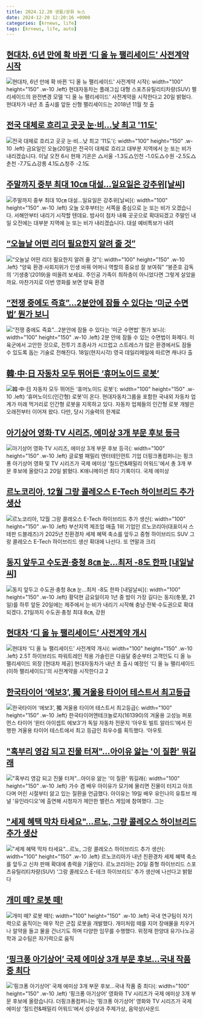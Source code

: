 ```yaml
---
title: 2024.12.20 생활/문화 뉴스
date: 2024-12-20 12:20:16 +0900
categories: [krnews, life]
tags: [krnews, life, auto]
---
```

## [현대차, 6년 만에 확 바뀐 ‘디 올 뉴 팰리세이드’ 사전계약 시작](https://n.news.naver.com/mnews/article/009/0005416914)

![현대차, 6년 만에 확 바뀐 ‘디 올 뉴 팰리세이드’ 사전계약 시작](https://mimgnews.pstatic.net/image/origin/009/2024/12/20/5416914.jpg?type=nf220_150){: width="100" height="150" .w-10 .left}
현대자동차는 플래그십 대형 스포츠유틸리티차량(SUV) 팰리세이드의 완전변경 모델 ‘디 올 뉴 팰리세이드’ 사전계약을 시작한다고 20일 밝혔다. 현대차가 내년 초 출시를 앞둔 신형 팰리세이드는 2018년 11월 첫 출

## [전국 대체로 흐리고 곳곳 눈·비…낮 최고 '11도'](https://n.news.naver.com/mnews/article/057/0001861768)

![전국 대체로 흐리고 곳곳 눈·비…낮 최고 '11도'](https://mimgnews.pstatic.net/image/origin/057/2024/12/20/1861768.jpg?type=nf220_150){: width="100" height="150" .w-10 .left}
금요일인 오늘(20일)은 전국이 대체로 흐리고 대부분 지역에서 눈 또는 비가 내리겠습니다. 이날 오전 6시 현재 기온은 △서울 -1.3도△인천 -1.0도△수원 -2.5도△춘천 -7.7도△강릉 4.1도△청주 -2.1도

## [주말까지 중부 최대 10㎝ 대설…일요일은 강추위[날씨]](https://n.news.naver.com/mnews/article/422/0000699550)

![주말까지 중부 최대 10㎝ 대설…일요일은 강추위[날씨]](https://mimgnews.pstatic.net/image/origin/422/2024/12/20/699550.jpg?type=nf220_150){: width="100" height="150" .w-10 .left}
오늘 오후부터는 서쪽을 중심으로 눈 또는 비가 오겠습니다. 서해안부터 내리기 시작할 텐데요. 밤사이 점차 내륙 곳곳으로 확대되겠고 주말인 내일 오전에는 대부분 지역에 눈 또는 비가 내리겠습니다. 대설 예비특보가 내려

## [“오늘날 어떤 리더 필요한지 알려 줄 것”](https://n.news.naver.com/mnews/article/081/0003505046)

![“오늘날 어떤 리더 필요한지 알려 줄 것”](https://mimgnews.pstatic.net/image/origin/081/2024/12/20/3505046.jpg?type=nf220_150){: width="100" height="150" .w-10 .left}
“양육 환경·사회지위가 인생 바꿔 어머니 역할의 중요성 잘 보여줘” “봉준호 감독의 ‘기생충’(2019)을 떠올려 보세요. 주인공 가족이 최하층이 아니었다면 그렇게 살았을까요. 마찬가지로 이번 영화를 보면 양육 환경

## [“전쟁 중에도 즉효”…2분안에 잠들 수 있다는 ‘미군 수면법’ 뭔가 보니](https://n.news.naver.com/mnews/article/016/0002404900)

![“전쟁 중에도 즉효”…2분안에 잠들 수 있다는 ‘미군 수면법’ 뭔가 보니](https://mimgnews.pstatic.net/image/origin/016/2024/12/19/2404900.jpg?type=nf220_150){: width="100" height="150" .w-10 .left}
2분 안에 잠들 수 있는 수면법이 화제다. 미 육군에서 고안한 것으로, 전투기 조종사가 시끄럽고 스트레스가 많은 환경에서도 잠들 수 있도록 돕는 기술로 전해진다. 18일(현지시각) 영국 데일리메일에 따르면 캐나다 출

## [韓·中·日 자동차 모두 뛰어든 ‘휴머노이드 로봇’](https://n.news.naver.com/mnews/article/243/0000069976)

![韓·中·日 자동차 모두 뛰어든 ‘휴머노이드 로봇’](https://mimgnews.pstatic.net/image/origin/243/2024/12/20/69976.jpg?type=nf220_150){: width="100" height="150" .w-10 .left}
‘휴머노이드(인간형) 로봇’이 온다. 현대자동차그룹을 포함한 국내외 자동차 업계가 미래 먹거리로 인간형 로봇을 지목하고 있다. 자동차 업체들의 인간형 로봇 개발은 오래전부터 이어져 왔다. 다만, 당시 기술력의 한계로

## [아기상어 영화·TV 시리즈, 에미상 3개 부문 후보 등극](https://n.news.naver.com/mnews/article/003/0012973552)

![아기상어 영화·TV 시리즈, 에미상 3개 부문 후보 등극](https://mimgnews.pstatic.net/image/origin/003/2024/12/20/12973552.jpg?type=nf220_150){: width="100" height="150" .w-10 .left}
글로벌 패밀리 엔터테인먼트 기업 더핑크퐁컴퍼니는 핑크퐁 아기상어 영화 및 TV 시리즈가 국제 에미상 '칠드런&패밀리 어워드'에서 총 3개 부문 후보에 올랐다고 20일 밝혔다. K애니메이션 최다 기록이다. 국제 에미상

## [르노코리아, 12월 그랑 콜레오스 E-Tech 하이브리드 추가 생산](https://n.news.naver.com/mnews/article/014/0005285297)

![르노코리아, 12월 그랑 콜레오스 E-Tech 하이브리드 추가 생산](https://mimgnews.pstatic.net/image/origin/014/2024/12/20/5285297.jpg?type=nf220_150){: width="100" height="150" .w-10 .left}
부산지역 제조업 매출 1위 기업인 르노코리아(대표이사 스테판 드블레즈)가 2025년 친환경차 세제 혜택 축소를 앞두고 중형 하이브리드 SUV 그랑 콜레오스 E-Tech 하이브리드 생산 확대에 나선다. 또 연말과 크리

## [동지 앞두고 수도권·충청 8㎝ 눈…최저 -8도 한파 [내일날씨]](https://n.news.naver.com/mnews/article/421/0007978307)

![동지 앞두고 수도권·충청 8㎝ 눈…최저 -8도 한파 [내일날씨]](https://mimgnews.pstatic.net/image/origin/421/2024/12/19/7978307.jpg?type=nf220_150){: width="100" height="150" .w-10 .left}
황덕현 금요일이자 1년 중 밤이 가장 길다는 동지(冬至, 21일)를 하루 앞둔 20일에는 제주에서 눈·비가 내리기 시작해 충남·전북·수도권으로 확대되겠다. 21일까지 수도권·충청 최대 8㎝, 강원

## [현대차 ‘디 올 뉴 팰리세이드’ 사전계약 개시](https://n.news.naver.com/mnews/article/016/0002405504)

![현대차 ‘디 올 뉴 팰리세이드’ 사전계약 개시](https://mimgnews.pstatic.net/image/origin/016/2024/12/20/2405504.jpg?type=nf220_150){: width="100" height="150" .w-10 .left}
2.5T 하이브리드 파워트레인 적용 가솔린은 다음달 중순부터 고객인도 디 올 뉴 팰리세이드 외장 [현대차 제공] 현대자동차가 내년 초 출시 예정인 ‘디 올 뉴 팰리세이드(이하 팰리세이드)’의 사전계약을 시작한다고 2

## [한국타이어 ‘에보3’, 獨 겨울용 타이어 테스트서 최고등급](https://n.news.naver.com/mnews/article/018/0005910279)

![한국타이어 ‘에보3’, 獨 겨울용 타이어 테스트서 최고등급](https://mimgnews.pstatic.net/image/origin/018/2024/12/20/5910279.jpg?type=nf220_150){: width="100" height="150" .w-10 .left}
한국타이어앤테크놀로지(161390)의 겨울용 고성능 퍼포먼스 타이어 ‘윈터 아이셉트 에보3’가 독일 자동차 전문지 ‘아우토 빌트 알라드’에서 진행한 겨울용 타이어 테스트에서 최고 등급인 최우수를 획득했다. ‘아우토

## ["혹부리 영감 되고 진물 터져"…아이유 앓는 '이 질환' 뭐길래](https://n.news.naver.com/mnews/article/277/0005520973)

!["혹부리 영감 되고 진물 터져"…아이유 앓는 '이 질환' 뭐길래](https://mimgnews.pstatic.net/image/origin/277/2024/12/20/5520973.jpg?type=nf220_150){: width="100" height="150" .w-10 .left}
가수 겸 배우 아이유가 모기에 물리면 진물이 터지고 아프다며 어린 시절부터 앓고 있는 질환을 언급했다. 아이유는 19일 배우 유인나의 유튜브 채널 '유인라디오'에 출연해 시청자가 제안한 밸런스 게임에 참여했다. 그는

## ["세제 혜택 막차 타세요"…르노, 그랑 콜레오스 하이브리드 추가 생산](https://n.news.naver.com/mnews/article/092/0002357257)

!["세제 혜택 막차 타세요"…르노, 그랑 콜레오스 하이브리드 추가 생산](https://mimgnews.pstatic.net/image/origin/092/2024/12/20/2357257.jpg?type=nf220_150){: width="100" height="150" .w-10 .left}
르노코리아가 내년 친환경차 세제 혜택 축소를 앞두고 신차 판매 확대에 총력을 기울인다. 르노코리아는 20일 중형 하이브리드 스포츠유틸리티차량(SUV) ‘그랑 콜레오스 E-테크 하이브리드’ 추가 생산에 나선다고 밝혔다

## [개미 떼? 로봇 떼!](https://n.news.naver.com/mnews/article/020/0003605286)

![개미 떼? 로봇 떼!](https://mimgnews.pstatic.net/image/origin/020/2024/12/20/3605286.jpg?type=nf220_150){: width="100" height="150" .w-10 .left}
국내 연구팀이 자기력으로 움직이는 매우 작은 군집 로봇을 개발했다. 개미처럼 떼를 지어 장애물을 치우거나 알약을 들고 물을 건너기도 하며 다양한 임무를 수행했다. 위정재 한양대 유기나노공학과 교수팀은 자기력으로 움직

## [‘핑크퐁 아기상어’ 국제 에미상 3개 부문 후보…국내 작품 중 최다](https://n.news.naver.com/mnews/article/056/0011861061)

![‘핑크퐁 아기상어’ 국제 에미상 3개 부문 후보…국내 작품 중 최다](https://mimgnews.pstatic.net/image/origin/056/2024/12/20/11861061.jpg?type=nf220_150){: width="100" height="150" .w-10 .left}
‘핑크퐁 아기상어’ 영화와 TV 시리즈가 국제 에미상 3개 부문 후보에 올랐습니다. 더핑크퐁컴퍼니는 ‘핑크퐁 아기상어’ 영화와 TV 시리즈가 국제 에미상 ‘칠드런&패밀리 어워드’에서 성우상과 주제가상, 음악상(사운드

